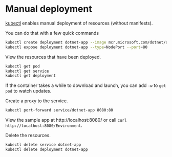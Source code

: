# Manual deployment

[kubectl](https://kubernetes.io/docs/reference/kubectl/) enables manual deployment of resources (without manifests).

You can do that with a few quick commands

```bash
kubectl create deployment dotnet-app --image mcr.microsoft.com/dotnet/samples:aspnetapp
kubectl expose deployment dotnet-app --type=NodePort --port=80
```

View the resources that have been deployed.

```bash
kubectl get pod
kubectl get service
kubectl get deployment
```

If the container takes a while to download and launch, you can add `-w` to `get pod` to watch updates.

Create a proxy to the service.

```bash
kubectl port-forward service/dotnet-app 8080:80
```

View the sample app at http://localhost:8080/ or call `curl http://localhost:8080/Environment`.

Delete the resources.

```bash
kubectl delete service dotnet-app
kubectl delete deployment dotnet-app
```
